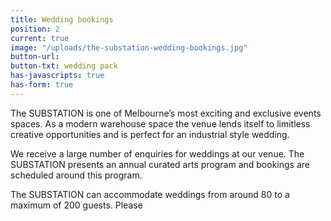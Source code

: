 ```yaml
---
title: Wedding bookings
position: 2
current: true
image: "/uploads/the-substation-wedding-bookings.jpg"
button-url: 
button-txt: wedding pack
has-javascripts: true
has-form: true
---
```


<!-- http://jekyllrb.com/docs/templates/#link -->

The SUBSTATION is one of Melbourne’s most exciting and exclusive events spaces. As a modern warehouse space the venue lends itself to limitless creative opportunities and is perfect for an industrial style wedding.  

We receive a large number of enquiries for weddings at our venue. The SUBSTATION presents an annual curated arts program and bookings are scheduled around this program.

The SUBSTATION can accommodate weddings from around 80 to a maximum of 200 guests. Please 